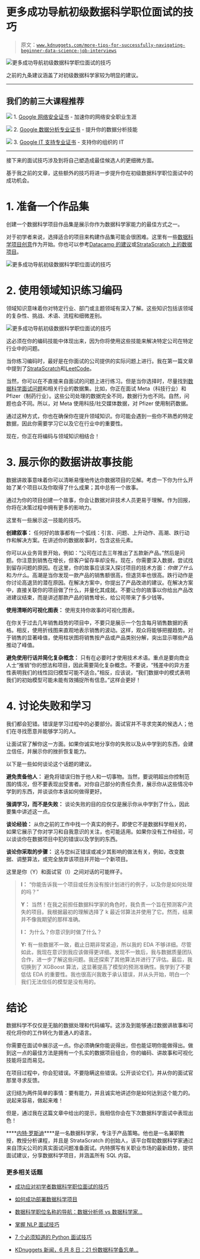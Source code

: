 # 更多成功导航初级数据科学职位面试的技巧

> 原文：[`www.kdnuggets.com/more-tips-for-successfully-navigating-beginner-data-science-job-interviews`](https://www.kdnuggets.com/more-tips-for-successfully-navigating-beginner-data-science-job-interviews)

![更多成功导航初级数据科学职位面试的技巧](img/bef3037c3ed1790865ebfaddab77f6e8.png)

之前的九条建议涵盖了对初级数据科学家较为明显的建议。

* * *

## 我们的前三大课程推荐

![](img/0244c01ba9267c002ef39d4907e0b8fb.png) 1\. [Google 网络安全证书](https://www.kdnuggets.com/google-cybersecurity) - 加速你的网络安全职业生涯

![](img/e225c49c3c91745821c8c0368bf04711.png) 2\. [Google 数据分析专业证书](https://www.kdnuggets.com/google-data-analytics) - 提升你的数据分析技能

![](img/0244c01ba9267c002ef39d4907e0b8fb.png) 3\. [Google IT 支持专业证书](https://www.kdnuggets.com/google-itsupport) - 支持你的组织的 IT

* * *

接下来的面试技巧涉及到将自己塑造成最佳候选人的更细微方面。

基于我之前的文章，这些额外的技巧将进一步提升你在初级数据科学职位面试中的成功机会。

# 1\. 准备一个作品集

创建一个数据科学项目作品集是展示你作为数据科学家能力的最佳方式之一。

对于初学者来说，选择适合的项目来构建作品集可能会很困难。这里有一些[数据科学项目创意](https://www.stratascratch.com/blog/19-data-science-project-ideas-for-beginners/?utm_source=blog&utm_medium=click&utm_campaign=kdn+ds+job+interview+tips)作为开始。你也可以参考[Datacamp 的建议](https://www.datacamp.com/blog/data-analytics-projects-all-levels)或[StrataScratch 上的数据项目](https://platform.stratascratch.com/data-projects?utm_source=blog&utm_medium=click&utm_campaign=kdn+ds+job+interview+tips)。

![更多成功导航初级数据科学职位面试的技巧](img/16ad72c21be7b08f334bb244414b4989.png)

# 2\. 使用领域知识练习编码

领域知识意味着你对特定行业、部门或主题领域有深入了解。这些知识包括该领域的复杂性、挑战、术语、流程和细微差别。

![更多成功导航初级数据科学职位面试的技巧](img/0dda8df70c8b4fa862cf3405d7d73372.png)

这必须在你的编码技能中体现出来，因为你将使用这些技能来解决特定公司在特定行业中的问题。

当你练习编码时，最好是在你面试的公司提供的实际问题上进行。我在第一篇文章中提到了[StrataScratch](https://www.stratascratch.com?utm_source=blog&utm_medium=click&utm_campaign=kdn+ds+job+interview+tips)和[LeetCode](https://leetcode.com)。

当然，你可以在不直接来自面试的问题上进行练习。但是当你选择时，尽量找到[数据科学面试问题](https://www.stratascratch.com/blog/40-data-science-interview-questions-from-top-companies/?utm_source=blog&utm_medium=click&utm_campaign=kdn+ds+job+interview+tips)和相关行业的数据集。比如，你正在面试 Meta（科技行业）和 Pfizer（制药行业）。这些公司处理的数据完全不同，数据行为也不同。自然，问题也会不同。所以，对 Meta 使用科技/社交媒体数据，对 Pfizer 使用制药数据。

通过这种方式，你也在确保你在提升领域知识。你可能会遇到一些你不熟悉的特定数据，因此你需要学习它以及它在行业中的重要性。

现在，你正在将编码与领域知识相结合！

# 3\. 展示你的数据讲故事技能

数据讲故事意味着你可以清晰易懂地传达你数据项目的见解。考虑一下你为什么开始了某个项目以及你取得了什么成果；其中总有一个故事。

通过为你的项目创建一个故事，你会让数据对非技术人员更易于理解。作为回报，你将在决策过程中拥有更多的影响力。

这里有一些展示这一技能的技巧。

**创建叙事：** 任何好的故事都有一个弧线：引言、问题、上升动作、高潮、跌行动作和解决方案。在讲述你的数据故事时，包含这些元素。

你可以从业务背景开始，例如：“公司在过去三年推出了五款新产品。”然后是问题。你注意到销售在增长，但客户留存率却没有。现在，你需要深入数据，尝试找到留存问题的原因。在这里，你的故事应该深入探讨项目的技术方面：*你做了什么*和*为什么*。高潮是当你发现一款产品的销售额很高，但退货率也很高。跌行动作是你讨论高退货的潜在原因。在解决方案中，你提出了产品改进的建议。在解决方案中，直接关联你的项目做了什么，并量化其成就。不要让你的故事以你给出产品改进建议结束，而是讲述那款产品的销售增长，给公司带来了多少钱等。

**使用清晰的可视化图表：** 使用支持你故事的可视化图表。

在你关于过去几年销售趋势的项目中，不要只是展示一个包含每月销售数据的表格。相反，使用折线图来直观地表示销售的波动。这样，观众将能够把握趋势。对于销售的显著峰值，使用柱状图将销售按产品或产品类别分解，突出显示哪些产品推动了峰值。

**避免使用行话并简化复杂概念：** 只有在必要时才使用技术术语。重点是要向商业人士“推销”你的想法和项目，因此需要简化复杂概念。不要说，“残差中的异方差性表明我们的线性回归模型可能不适合。”相反，应该说，“我们数据中的模式表明我们的初始模型可能未能有效捕捉所有信息。”这样会更好！

# 4\. 讨论失败和学习

我们都会犯错。错误是学习过程中的必要部分。面试官并不寻求完美的候选人；他们在寻找愿意并能够学习的人。

让面试官了解你这一方面。如果你诚实地分享你的失败以及从中学到的东西，会建立信任，并展示你的挫折恢复能力。

以下是一些如何谈论这个话题的建议。

**避免责备他人：** 避免将错误归咎于他人和一切事物。当然，要说明超出你控制范围的情况，但不要表现出受害者。对你自己部分的责任负责，展示你从这些情况中学到的东西，并谈谈你本该如何做得更好。

**强调学习，而不是失败：** 谈论失败的目的应仅仅是展示你从中学到了什么，因此要集中讲述这一点。

**谈论经验：** 从你之前的工作中找一个真实的例子。即使它不是数据科学相关的，如果它展示了你对学习和自我意识的关注，也可能适用。如果你没有工作经验，可以谈谈你在数据项目中犯的错误以及学到的东西。

**谈论你采取的步骤：** 这与您纠正错误或减少其影响的做法有关，例如，改变数据、调整算法，或完全放弃该项目并开始一个新项目。

这里是你（Y）和面试官（I）之间对话的可能样子。

> **I：** “你能告诉我一个项目或任务没有按计划进行的例子，以及你是如何处理的吗？”
> 
> **Y：** 当然！在我之前担任数据科学家的角色时，我负责一个旨在预测客户流失的项目。我根据最初的理解选择了 k 最近邻算法并使用了它。然而，结果并不像我期望的那样准确。
> 
> **I：** 为什么？你意识到时做了什么？
> 
> **Y:** 有一些数据不一致，截止日期非常紧迫，所以我的 EDA 不够详细。尽管如此，我现在意识到我应该做得更详细。发现不一致后，我与数据质量团队合作，进一步了解这些问题。我还探索了其他算法并进行了评估。最后，我切换到了 XGBoost 算法，这显著提高了模型的预测准确性。我学到了不要低估 EDA 的重要性。我也很高兴我敢于承认错误，并从头开始，明白一个我们无法信任的模型是没有用的。

# 结论

数据科学不仅仅是无脑的数据处理和代码编写。这涉及到能够通过数据讲故事和可视化将你的工作转化为普通人的语言。

你需要在面试中展示这一点。你必须确保你能说得出，但也能证明你能做得出。做到这一点的最佳方法是拥有一个扎实的数据项目组合，你的编码、讲故事和可视化技能将显而易见。

在项目过程中，你会犯错误。不要隐瞒这些错误。公开谈论它们，并从你的面试官那里寻求反馈。

这归结为两件简单的事情：要有能力，并且诚实地讲述你是如何达到这个能力的。说起来容易，做起来难！

但是，通过我在这篇文章中给出的提示，我相信你会在下次数据科学面试中表现出色！

[](https://twitter.com/StrataScratch)****[内特·罗斯迪](https://twitter.com/StrataScratch)****是一名数据科学家，专注于产品策略。他也是一名兼职教授，教授分析课程，并且是 StrataScratch 的创始人，该平台帮助数据科学家通过来自顶尖公司的真实面试问题准备面试。内特撰写有关职业市场的最新趋势，提供面试建议，分享数据科学项目，并涵盖所有 SQL 内容。

### 更多相关话题

+   [成功应对初学者数据科学职位面试的技巧](https://www.kdnuggets.com/tips-for-successfully-navigating-beginner-data-science-job-interviews)

+   [如何成功部署数据科学项目](https://www.kdnuggets.com/2022/01/successfully-deploy-data-science-projects.html)

+   [数据科学职位名称的导航：数据分析师 vs 数据科学家…](https://www.kdnuggets.com/navigating-data-science-job-titles-data-analyst-vs-data-scientist-vs-data-engineer)

+   [掌握 NLP 面试技巧](https://www.kdnuggets.com/2022/10/nlp-interview-questions.html)

+   [7 个必须知道的 Python 面试技巧](https://www.kdnuggets.com/2023/03/7-mustknow-python-tips-coding-interviews.html)

+   [KDnuggets 新闻，6 月 8 日：21 份数据科学备忘单…](https://www.kdnuggets.com/2022/n23.html)
